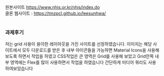 원본사이트 https://www.nhis.or.kr/nhis/index.do<br>
클론 웹사이트 : https://tmzpcl.github.io/leesunhwa/<br><br>



<h3>과제후기</h3>
저는 grid 사용이 용이한 레이아웃을 가진 사이트를 선정하였습니다.
이미지는 해당 사이트에서 모두 다운로드를 받은 후 내부 아이콘들을 가능하면 Material  Icons을 사용해보도록 하면서 작업을 하였고
CSS작업은 큰 영역은 Grid를 사용해 보았고 Grid안쪽 내부 영역에는 Flex를 많이 사용하면서 작업을 하였습니다
간단하게 미디어 쿼리도 사용하여보았습니다
